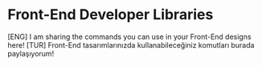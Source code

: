 # Front-End Developer Libraries
[ENG] I am sharing the commands you can use in your Front-End designs here!
[TUR] Front-End tasarımlarınızda kullanabileceğiniz komutları burada paylaşıyorum!


